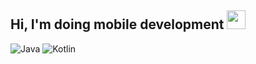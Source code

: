 ## Hi, I'm doing mobile development <img src="https://raw.githubusercontent.com/aemmadi/aemmadi/master/wave.gif" width="30px">

![Java](https://img.shields.io/badge/-java-E34A86?style=flat-square&logo=java)
![Kotlin](https://img.shields.io/badge/-kotlin-FFFFFF?style=flat-square&logo=kotlin)
